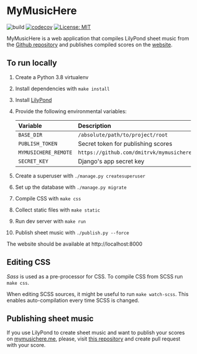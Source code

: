 # MyMusicHere

![build](https://github.com/dmitrvk/mymusichere-app/workflows/build/badge.svg)
[![codecov](https://codecov.io/gh/dmitrvk/mymusichere-app/branch/master/graph/badge.svg)](https://codecov.io/gh/dmitrvk/mymusichere-app)
[![License: MIT](https://img.shields.io/badge/License-MIT-green.svg)](https://opensource.org/licenses/MIT)

MyMusicHere is a web application
that compiles LilyPond sheet music from the
[Github repository](http://github.com/dmitrvk/mymusichere)
and publishes compiled scores on the
[website](http://www.mymusichere.me).


## To run locally

1. Create a Python 3.8 virtualenv

2. Install dependencies with `make install`

3. Install [LilyPond](https://lilypond.org)

4. Provide the following environmental variables:

    | Variable             | Description                              |
    | :------------------- | :--------------------------------------- |
    | `BASE_DIR`           | `/absolute/path/to/project/root`         |
    | `PUBLISH_TOKEN`      | Secret token for publishing scores       |
    | `MYMUSICHERE_REMOTE` | `https://github.com/dmitrvk/mymusichere` |
    | `SECRET_KEY`         | Django's app secret key                  |

5. Create a superuser with `./manage.py createsuperuser`

6. Set up the database with `./manage.py migrate`

7. Compile CSS with `make css`

8. Collect static files with `make static`

9. Run dev server with `make run`

10. Publish sheet music with `./publish.py --force`

The website should be available at http://localhost:8000


## Editing CSS

*Sass* is used as a pre-processor for CSS.
To compile CSS from SCSS run `make css`.

When editing SCSS sources, it might be useful to run `make watch-scss`.
This enables auto-compilation every time SCSS is changed.


## Publishing sheet music

If you use LilyPond to create sheet music
and want to publish your scores on
[mymusichere.me](https://www.mymusichere.me),
please, visit
[this repository](https://github.com/dmitrvk/mymusichere)
and create pull request with your score.
